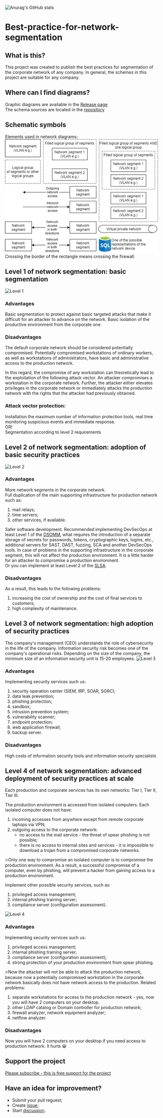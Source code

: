 ![Anurag's GitHub stats](https://github-readme-stats.vercel.app/api?username=sergiomarotco&show_icons=true&theme=radical)
# Best-practice-for-network-segmentation
## What is this?
This project was created to publish the best practices for segmentation of the corporate network of any company. In general, the schemes in this project are suitable for any company.

## Where can I find diagrams?
Graphic diagrams are available in the [Release page](https://github.com/sergiomarotco/Best-practice-for-network-segmentation/releases)</br>
The schema sources are located in the [repository](https://github.com/sergiomarotco/Best-practice-for-network-segmentation)

## Schematic symbols
Elements used in network diagrams:<br/>
![Schematic symbols](https://github.com/sergiomarotco/Best-practice-for-network-segmentation/blob/main/Schematic%20symbols/Schematic%20symbols.jpg)<br/>
Crossing the border of the rectangle means crossing the firewall.

## Level 1 of network segmentation: basic segmentation<br/>
![Level 1](https://github.com/sergiomarotco/Best-practice-for-network-segmentation/releases/download/4.1.1/Network.segmentation.Level.1.jpg)

### Advantages
Basic segmentation to protect against basic targeted attacks that make it difficult for an attacker to advance on the network.
Basic isolation of the productive environment from the corporate one.

### Disadvantages
The default corporate network should be considered potentially compromised. Potentially compromised workstations of ordinary workers, as well as workstations of administrators, have basic and administrative access to the production network.

In this regard, the compromise of any workstation can theoretically lead to the exploitation of the following attack vector. An attacker compromises a workstation in the corporate network. Further, the attacker either elevates privileges in the corporate network or immediately attacks the production network with the rights that the attacker had previously obtained.

### Attack vector protection:
Installation the maximum number of information protection tools, real time monitoring suspicious events and immediate response.<br/>
OR!<br/>
Segmentation according to level 2 requirements<br/>

## Level 2 of network segmentation: adoption of basic security practices<br/>
![Level 2](https://github.com/sergiomarotco/Best-practice-for-network-segmentation/releases/download/4.1.1/Network.segmentation.Level.2.jpg)

### Advantages
More network segments in the corporate network.<br/>
Full duplication of the main supporting infrastructure for production network such as:
1. mail relays;
2. time servers;
3. other services, if available.<br/>

Safer software development. Recommended implementing DevSecOps at least Level 1 of the [DSOMM](https://dsomm.timo-pagel.de/index.php), what requires the introduction of a separate storage of secrets for passwords, tokens, cryptographic keys, logins, etc., additional servers for SAST, DAST, fuzzing, SCA and another DevSecOps tools.
In case of problems in the supporting infrastructure in the corporate segment, this will not affect the production environment.
It is a little harder for an attacker to compromise a production environment.<br/>
Or you can implement at least Level 2 of the [SLSA](https://slsa.dev).

### Disadvantages
As a result, this leads to the following problems:
1. increasing the cost of ownership and the cost of final services to customers;
2. high complexity of maintenance.

## Level 3 of network segmentation: high adoption of security practices<br/>
The company's management (CEO) understands the role of cybersecurity in the life of the company. Information security risk becomes one of the company's operational risks. Depending on the size of the company, the minimum size of an information security unit is 15-20 employees.
![Level 3](https://github.com/sergiomarotco/network-segmentation-cheet-sheet/releases/download/4.1.1/Network.segmentation.Level.3.jpg)

### Advantages
Implementing security services such us:
1. security operation center (SIEM, IRP, SOAR, SGRC);
2. data leak prevention;
3. phishing protection;
4. sandbox;
5. intrusion prevention system;
6. vulnerability scanner;
7. endpoint protection;
8. web application firewall;
9. backup server.

### Disadvantages
High costs of information security tools and information security specialists

## Level 4 of network segmentation: advanced deployment of security practices at scale
Each production and corporate services has its own networks: Tier I, Tier II, Tier III.

The production environment is accessed from isolated computers. Each isolated computer does not have:
1. incoming accesses from anywhere except from remote corporate laptops via VPN;
2. outgoing access to the corporate network:
   - no access to the mail service - the threat of spear phishing is not possible;
   - there is no access to internal sites and services - it is impossible to download a trojan from a compromised corporate networks.

🔥Only one way to compromise an isolated computer is to compromise the production environment. As a result, a successful compromise of a computer, even by phishing, will prevent a hacker from gaining access to a production environment.

Implement other possible security services, such as:
1. privileged access management;
2. internal phishing training server;
3. compliance server (configuration assessment).

![Level 4](https://github.com/sergiomarotco/network-segmentation-cheet-sheet/releases/download/4.1.1/Network.segmentation.Level.4.jpg)

### Advantages
Implementing security services such us:
1. privileged access management;
2. internal phishing training server;
3. compliance server (configuration assessment);
4. strong protection of your production environment from spear phishing.

🔥Now the attacker will not be able to attack the production network, because now a potentially compromised workstation in the corporate network basically does not have network access to the production. Related problems:
1. separate workstations for access to the production network - yes, now you will have 2 computers on your desktop.
2. other LDAP catalog or Domain controller for production network;
3. firewall analyzer, network equipment analyzer;
4. netflow analyzer.

### Disadvantages
Now you will have 2 computers on your desktop if you need access to production network. It hurts 😀

## Support the project
[Please subscribe - this is free support for the project](https://www.instagram.com/lizzibi)

## Have an idea for improvement?
* Submit your pull reguest;
* Create [issue](https://github.com/sergiomarotco/Best-practice-for-network-segmentation/issues/new);
* Start [discussion](https://github.com/sergiomarotco/Best-practice-for-network-segmentation/discussions/new).

